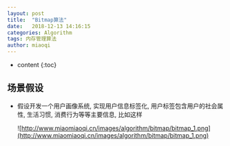 ```yaml
---
layout: post
title:  "Bitmap算法"
date:   2018-12-13 14:16:15
categories: Algorithm
tags: 内存管理算法
author: miaoqi
---
```


* content
{:toc} 

## 场景假设

* 假设开发一个用户画像系统, 实现用户信息标签化, 用户标签包含用户的社会属性, 生活习惯, 消费行为等等主要信息, 比如这样

    ![http://www.miaomiaoqi.cn/images/algorithm/bitmap/bitmap_1.png](http://www.miaomiaoqi.cn/images/algorithm/bitmap/bitmap_1.png)








